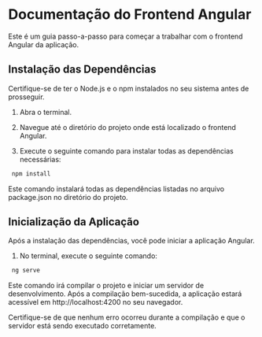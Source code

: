 # Documentação do Frontend Angular

Este é um guia passo-a-passo para começar a trabalhar com o frontend Angular da aplicação.

## Instalação das Dependências

Certifique-se de ter o Node.js e o npm instalados no seu sistema antes de prosseguir.

1. Abra o terminal.

2. Navegue até o diretório do projeto onde está localizado o frontend Angular.

3. Execute o seguinte comando para instalar todas as dependências necessárias:

  ```bash
   npm install
  ```
Este comando instalará todas as dependências listadas no arquivo package.json no diretório do projeto.

## Inicialização da Aplicação

Após a instalação das dependências, você pode iniciar a aplicação Angular.

1. No terminal, execute o seguinte comando:
   
  ```bash
   ng serve
  ```
Este comando irá compilar o projeto e iniciar um servidor de desenvolvimento. Após a compilação bem-sucedida, a aplicação estará acessível em http://localhost:4200 no seu navegador.

Certifique-se de que nenhum erro ocorreu durante a compilação e que o servidor está sendo executado corretamente.
